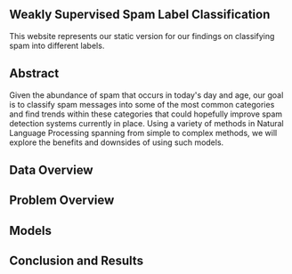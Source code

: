 ## Weakly Supervised Spam Label Classification

This website represents our static version for our findings on classifying spam into different labels.


## **Abstract**
Given the abundance of spam that occurs in today's day and age, our goal is to classify spam messages into some of the most common categories and find trends within these categories that could hopefully improve spam detection systems currently in place. Using a variety of methods in Natural Language Processing spanning from simple to complex methods, we will explore the benefits and downsides of using such models. 

## **Data Overview**


## **Problem Overview**

## **Models**

## **Conclusion and Results**

